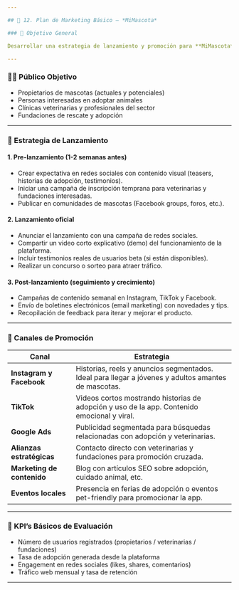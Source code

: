 ```yaml
---

## 📣 12. Plan de Marketing Básico – *MiMascota*

### 🎯 Objetivo General

Desarrollar una estrategia de lanzamiento y promoción para **MiMascota**, una plataforma web que conecta propietarios de mascotas con veterinarias y fundaciones de adopción, con el fin de posicionarse en el mercado digital como una herramienta útil, accesible y confiable para los amantes de los animales.

---
```


### 🧑‍💻 Público Objetivo

* Propietarios de mascotas (actuales y potenciales)
* Personas interesadas en adoptar animales
* Clínicas veterinarias y profesionales del sector
* Fundaciones de rescate y adopción

---

### 📆 Estrategia de Lanzamiento

#### 1. **Pre-lanzamiento (1-2 semanas antes)**

* Crear expectativa en redes sociales con contenido visual (teasers, historias de adopción, testimonios).
* Iniciar una campaña de inscripción temprana para veterinarias y fundaciones interesadas.
* Publicar en comunidades de mascotas (Facebook groups, foros, etc.).

#### 2. **Lanzamiento oficial**

* Anunciar el lanzamiento con una campaña de redes sociales.
* Compartir un video corto explicativo (demo) del funcionamiento de la plataforma.
* Incluir testimonios reales de usuarios beta (si están disponibles).
* Realizar un concurso o sorteo para atraer tráfico.

#### 3. **Post-lanzamiento (seguimiento y crecimiento)**

* Campañas de contenido semanal en Instagram, TikTok y Facebook.
* Envío de boletines electrónicos (email marketing) con novedades y tips.
* Recopilación de feedback para iterar y mejorar el producto.

---

### 📢 Canales de Promoción

| Canal                      | Estrategia                                                                                          |
| -------------------------- | --------------------------------------------------------------------------------------------------- |
| **Instagram y Facebook**   | Historias, reels y anuncios segmentados. Ideal para llegar a jóvenes y adultos amantes de mascotas. |
| **TikTok**                 | Videos cortos mostrando historias de adopción y uso de la app. Contenido emocional y viral.         |
| **Google Ads**             | Publicidad segmentada para búsquedas relacionadas con adopción y veterinarias.                      |
| **Alianzas estratégicas**  | Contacto directo con veterinarias y fundaciones para promoción cruzada.                             |
| **Marketing de contenido** | Blog con artículos SEO sobre adopción, cuidado animal, etc.                                         |
| **Eventos locales**        | Presencia en ferias de adopción o eventos pet-friendly para promocionar la app.                     |

---

### 🧩 KPI’s Básicos de Evaluación

* Número de usuarios registrados (propietarios / veterinarias / fundaciones)
* Tasa de adopción generada desde la plataforma
* Engagement en redes sociales (likes, shares, comentarios)
* Tráfico web mensual y tasa de retención

---


